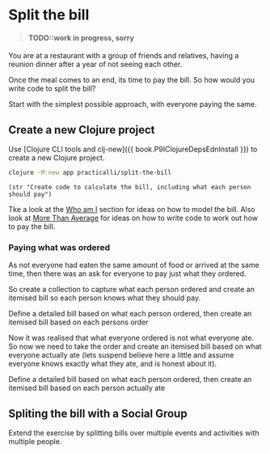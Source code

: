 # Split the bill

> #### TODO::work in progress, sorry

You are at a restaurant with a group of friends and relatives, having a reunion dinner after a year of not seeing each other.

Once the meal comes to an end, its time to pay the bill.  So how would you write code to split the bill?

Start with the simplest possible approach, with everyone paying the same.

## Create a new Clojure project
Use [Clojure CLI tools and clj-new]({{ book.P9IClojureDepsEdnInstall }}) to create a new Clojure project.

```bash
clojure -M:new app practicalli/split-the-bill
```


```eval-clojure
(str "Create code to calculate the bill, including what each person should pay")
```

Tke a look at the [Who am I](/community-docs/docs/curriculum/who-am-i) section for ideas on how to model the bill.  Also look at [More Than Average](/community-docs/docs/curriculum/more-than-average) for ideas on how to write code to work out how to pay the bill.


### Paying what was ordered

As not everyone had eaten the same amount of food or arrived at the same time, then there was an ask for everyone to pay just what they ordered.

So create a collection to capture what each person ordered and create an itemised bill so each person knows what they should pay.



Define a detailed bill based on what each person ordered, then create an itemised bill based on each persons order

Now it was realised that what everyone ordered is not what everyone ate.  So now we need to take the order and create an itemised bill based on what everyone actually ate (lets suspend believe here a little and assume everyone knows exactly what they ate, and is honest about it).


Define a detailed bill based on what each person ordered, then create an itemised bill based on each person actually ate

## Spliting the bill with a Social Group
Extend the exercise by splitting bills over multiple events and activities with multiple people.
